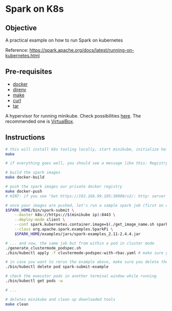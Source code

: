 # Spark on K8s

## Objective

A practical example on how to run Spark on kubernetes

Reference: <https://spark.apache.org/docs/latest/running-on-kubernetes.html>

## Pre-requisites

- [docker](https://docs.docker.com/install/)
- [direnv](https://direnv.net/docs/installation.html)
- [make](https://www.gnu.org/software/make/)
- [curl](https://curl.haxx.se/)
- [tar](https://www.gnu.org/software/tar/)

A hypervisor for running minikube. Check possibilities [here](https://minikube.sigs.k8s.io/docs/reference/drivers/). The recommended one is [VirtualBox](https://www.virtualbox.org/wiki/Downloads).

## Instructions

```bash
# this will install k8s tooling locally, start minikube, initialize helm and deploy a docker registry chart to your minikube
make

# if everything goes well, you should see a message like this: Registry successfully deployed in minikube. Make sure you add 192.168.99.105:30000 to your insecure registries before continuing. Check https://docs.docker.com/registry/insecure/ for more information on how to do it in your platform.

# build the spark images
make docker-build

# push the spark images our private docker registry
make docker-push
# HINT: if you see "Get https://192.168.99.105:30000/v2/: http: server gave HTTP response to HTTPS client" go back and check whether you have it listed in your insecure registries

# once your images are pushed, let's run a sample spark job (first on client mode)
$SPARK_HOME/bin/spark-submit \
    --master k8s://https://$(minikube ip):8443 \
    --deploy-mode client \
    --conf spark.kubernetes.container.image=$(./get_image_name.sh spark) \
    --class org.apache.spark.examples.SparkPi \
    $SPARK_HOME/examples/jars/spark-examples_2.11-2.4.4.jar

# ... and now, the same job but from within a pod in cluster mode
./generate_clustermode_podspec.sh
./bin/kubectl apply -f clustermode-podspec-with-rbac.yaml # make sure you check the contents of this file to understand better how it works

# in case you want to rerun the example above, make sure you delete the pod first
./bin/kubectl delete pod spark-submit-example

# check the executor pods in another terminal window while running
./bin/kubectl get pods -w

# ...

# deletes minikube and clean up downloaded tools
make clean
```
